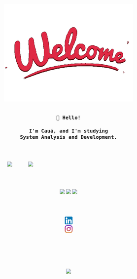 <h1></h1>

<style> 
  h1 {
    font-family: 'Campton';
    src: url('https://github.com/Nun3s01/Nun3s01/tree/main/resources/myfonts_order_6061603815594/Campton-BoldDEMO.otf') format ('opentype'), url('')
    
  }
</style>

<p align="center"><img src="https://github.com/Nun3s01/Nun3s01/blob/main/resources/welcome-images-server.gif" width="420px"/></p>
<h1></h1>
<h3 align="center"><samp>👋 Hello!</samp></h3>
<h3 align="center">
  <samp>I'm Cauã, and I'm studying</samp>
  <samp>
    </br> System Analysis and Development.
  </samp>
  <samp>
    </br>   <! -- /\/\ continuação do parágrafo de cima /\/\ -->
  </samp>
</h3>

<h1></h1>

</br>
<p align="center">
  <img src="https://github-readme-stats.vercel.app/api?username=Nun3s01&show=reviews&show_icons=true&theme=shadow_red&icon_color=ff0000&title_color=ffffff&text_color=ededed&bg_color=070417"width="380"/>
  <img src="https://github-readme-stats.vercel.app/api/top-langs/?username=Nun3s01&layout=compact&show_icons=true&theme=shadow_red&icon_color=ff0000&title_color=ffffff&text_color=ededed&bg_color=070417" width="383" align="right"/>
</p>

<h1></h1>

</br>
<p align="center">
  <img src="https://github-readme-stats.vercel.app/api/pin/?username=Nun3s01&repo=bhaskara.s-algorithm&theme=shadow_red&icon_color=ff0000&text_color=ededed&title_color=ffffff&bg_color=070417" width="300" />
  <img src="https://github-readme-stats.vercel.app/api/pin/?username=Nun3s01&repo=hello-world&theme=shadow_red&icon_color=ff0000&text_color=ededed&title_color=ffffff&bg_color=070417" width="300"/> 
  <img src="https://github-readme-stats.vercel.app/api/pin/?username=Nun3s01&repo=converting-seconds.py&theme=shadow_red&icon_color=ff0000&text_color=ededed&title_color=ffffff&bg_color=070417" width="257" align=""/>
</p>

<h1></h1>

</br>
<p align="center">
  <a href="https://www.linkedin.com/in/cauãnunes77/">
    <img src="https://github.com/Nun3s01/Nun3s01/blob/main/resources/linkedin.png" width="25" height="25" />
  </a>
</br>
  <a href="https://www.instagram.com/c.nun3s_/">
    <img src="https://github.com/Nun3s01/Nun3s01/blob/main/resources/instagram.png" width="25" height="25" />
  </a>
</p>
                        
</br>
</br>
</br>
</br>
</br>
<p align="center" background_color="#070417">
  <img src="https://komarev.com/ghpvc/?username=Nun3s01&style=plastic&color=blue"/>
</p>
